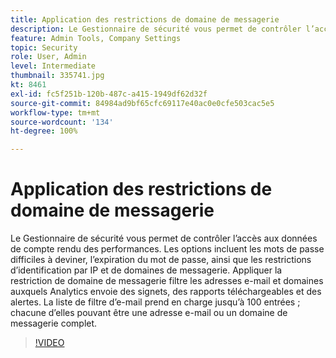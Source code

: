 ```yaml
---
title: Application des restrictions de domaine de messagerie
description: Le Gestionnaire de sécurité vous permet de contrôler l’accès aux données de compte rendu des performances. Les options incluent les mots de passe difficiles à deviner, l’expiration du mot de passe, ainsi que les restrictions d’identification par IP et de domaines de messagerie. Appliquer la restriction de domaine de messagerie filtre les adresses e-mail et domaines auxquels Analytics envoie des signets, des rapports téléchargeables et des alertes. La liste de filtre d’e-mail prend en charge jusqu’à 100 entrées ; chacune d’elles pouvant être une adresse e-mail ou un domaine de messagerie complet.
feature: Admin Tools, Company Settings
topic: Security
role: User, Admin
level: Intermediate
thumbnail: 335741.jpg
kt: 8461
exl-id: fc5f251b-120b-487c-a415-1949df62d32f
source-git-commit: 84984ad9bf65cfc69117e40ac0e0cfe503cac5e5
workflow-type: tm+mt
source-wordcount: '134'
ht-degree: 100%

---
```


# Application des restrictions de domaine de messagerie

Le Gestionnaire de sécurité vous permet de contrôler l’accès aux données de compte rendu des performances. Les options incluent les mots de passe difficiles à deviner, l’expiration du mot de passe, ainsi que les restrictions d’identification par IP et de domaines de messagerie. Appliquer la restriction de domaine de messagerie filtre les adresses e-mail et domaines auxquels Analytics envoie des signets, des rapports téléchargeables et des alertes. La liste de filtre d’e-mail prend en charge jusqu’à 100 entrées ; chacune d’elles pouvant être une adresse e-mail ou un domaine de messagerie complet.

>[!VIDEO](https://video.tv.adobe.com/v/335741/?quality=12&learn=on)
